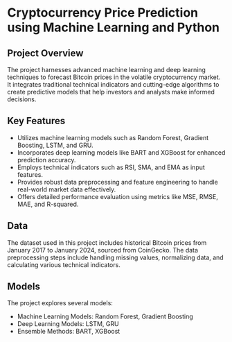 # Cryptocurrency Price Prediction using Machine Learning and Python
## Project Overview
The project harnesses advanced machine learning and deep learning techniques to forecast Bitcoin prices in the volatile cryptocurrency market. It integrates traditional technical indicators and cutting-edge algorithms to create predictive models that help investors and analysts make informed decisions.

## Key Features
- Utilizes machine learning models such as Random Forest, Gradient Boosting, LSTM, and GRU.
- Incorporates deep learning models like BART and XGBoost for enhanced prediction accuracy.
- Employs technical indicators such as RSI, SMA, and EMA as input features.
- Provides robust data preprocessing and feature engineering to handle real-world market data effectively.
- Offers detailed performance evaluation using metrics like MSE, RMSE, MAE, and R-squared.

## Data
The dataset used in this project includes historical Bitcoin prices from January 2017 to January 2024, sourced from CoinGecko. The data preprocessing steps include handling missing values, normalizing data, and calculating various technical indicators.

## Models
The project explores several models:
- Machine Learning Models: Random Forest, Gradient Boosting
- Deep Learning Models: LSTM, GRU
- Ensemble Methods: BART, XGBoost
